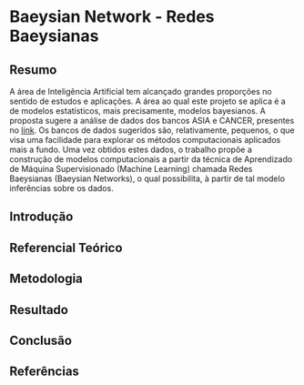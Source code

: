# Baeysian Network - Redes Baeysianas

## Resumo

A área de Inteligência Artificial tem alcançado grandes proporções no sentido de estudos e aplicações. A área ao qual este projeto se aplica é a de modelos estatísticos, mais precisamente, modelos bayesianos. A proposta sugere a análise de dados dos bancos ASIA e CANCER, presentes no [link](http://www.bnlearn.com/bnrepository/discrete-small.html). Os bancos de dados sugeridos são, relativamente, pequenos, o que visa uma facilidade para explorar os métodos computacionais aplicados mais a fundo.
Uma vez obtidos estes dados, o trabalho propõe a construção de modelos computacionais a partir da técnica de Aprendizado de Máquina Supervisionado (Machine Learning) chamada Redes Baeysianas (Baeysian Networks), o qual possibilita, à partir de tal modelo inferências sobre os dados.

## Introdução

## Referencial Teórico

## Metodologia

## Resultado

## Conclusão

## Referências